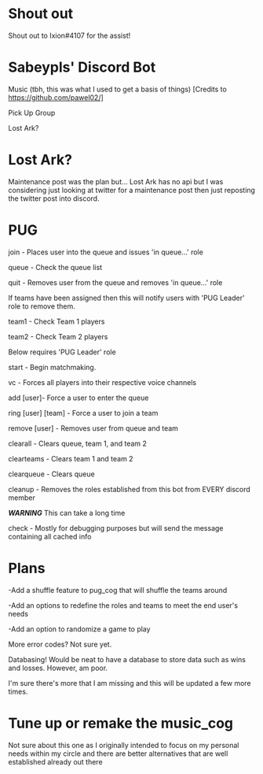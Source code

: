 # Shout out
Shout out to Ixion#4107 for the assist!

# Sabeypls' Discord Bot
Music (tbh, this was what I used to get a basis of things) [Credits to https://github.com/pawel02/]

Pick Up Group

Lost Ark?

# Lost Ark?

Maintenance post was the plan but... Lost Ark has no api but I was considering just looking at twitter
for a maintenance post then just reposting the twitter post into discord.

# PUG

join - Places user into the queue and issues 'in queue...' role

queue - Check the queue list

quit - Removes user from the queue and removes 'in queue...' role

If teams have been assigned then this will notify users with 'PUG Leader' role to remove them.

team1 - Check Team 1 players

team2 - Check Team 2 players

Below requires 'PUG Leader' role

start - Begin matchmaking.

vc - Forces all players into their respective voice channels

add [user]- Force a user to enter the queue

ring [user] [team] - Force a user to join a team

remove [user] - Removes user from queue and team

clearall - Clears queue, team 1, and team 2

clearteams - Clears team 1 and team 2

clearqueue - Clears queue

cleanup - Removes the roles established from this bot from EVERY discord member

***WARNING*** This can take a long time

check - Mostly for debugging purposes but will send the message containing all cached info

# Plans

-Add a shuffle feature to pug_cog that will shuffle the teams around

-Add an options to redefine the roles and teams to meet the end user's needs

-Add an option to randomize a game to play

More error codes? Not sure yet.

Databasing! Would be neat to have a database to store data such as wins and losses. However, am poor.

I'm sure there's more that I am missing and this will be updated a few more times.

# Tune up or remake the music_cog

Not sure about this one as I originally intended to focus on my personal needs within my circle
and there are better alternatives that are well established already out there
